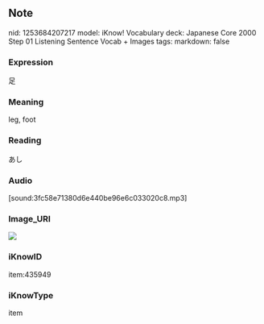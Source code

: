 ## Note
nid: 1253684207217
model: iKnow! Vocabulary
deck: Japanese Core 2000 Step 01 Listening Sentence Vocab + Images
tags: 
markdown: false

### Expression
足

### Meaning
leg, foot

### Reading
あし

### Audio
[sound:3fc58e71380d6e440be96e6c033020c8.mp3]

### Image_URI
<!DOCTYPE html>
<title></title>
<img src="b80b9554364d13e77c8d41e1d23c2dcd.jpg">



### iKnowID
item:435949

### iKnowType
item
